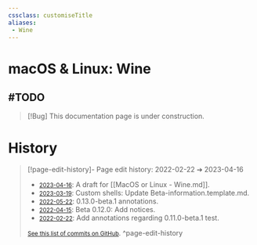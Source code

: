 ```yaml
---
cssclass: customiseTitle
aliases:
 - Wine
---
```


# macOS & Linux: Wine

## #TODO
> [!Bug] This documentation page is under construction.

# History
> [!page-edit-history]- Page edit history: 2022-02-22 &#10132; 2023-04-16
> - [<small>2023-04-16</small>](https://github.com/Taitava/obsidian-shellcommands-documentation/commit/3089bfe10e3ee9be4ae61e48efd40cacd394c442): A draft for [[MacOS or Linux - Wine.md]].
> - [<small>2023-03-19</small>](https://github.com/Taitava/obsidian-shellcommands-documentation/commit/b3f50edc668d3d56a19bbfe208965be52ba9ca4d): Custom shells: Update Beta-information.template.md.
> - [<small>2022-05-22</small>](https://github.com/Taitava/obsidian-shellcommands-documentation/commit/bb37c1f8ee6630879a4d6578eae61c50730cda97): 0.13.0-beta.1 annotations.
> - [<small>2022-04-15</small>](https://github.com/Taitava/obsidian-shellcommands-documentation/commit/df021e7305cee4944a440c4c16bf7b3a283dcd1f): Beta 0.12.0: Add notices.
> - [<small>2022-02-22</small>](https://github.com/Taitava/obsidian-shellcommands-documentation/commit/7537045e3408a0fa0a1f3b47a62907fc6e4f8ca3): Add annotations regarding 0.11.0-beta.1 test.
> 
> [<small>See this list of commits on GitHub</small>](https://github.com/Taitava/obsidian-shellcommands-documentation/commits/main/Environments/Custom%20shells/MacOS%20or%20Linux%20-%20Wine.md).
> ^page-edit-history